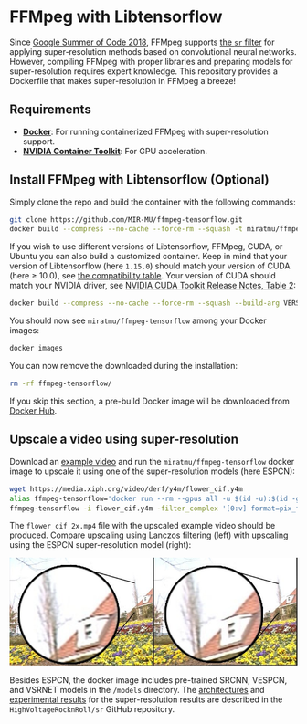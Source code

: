# FFMpeg with Libtensorflow

Since [Google Summer of Code 2018][summer-of-code], FFMpeg supports [the `sr`
filter][sr] for applying super-resolution methods based on convolutional neural
networks. However, compiling FFMpeg with proper libraries and preparing models
for super-resolution requires expert knowledge. This repository provides a
Dockerfile that makes super-resolution in FFMpeg a breeze!

## Requirements

- **[Docker][]**: For running containerized FFMpeg with super-resolution support.
- **[NVIDIA Container Toolkit][nvidia-docker]**: For GPU acceleration.

## Install FFMpeg with Libtensorflow (Optional)

Simply clone the repo and build the container with the following commands:

``` sh
git clone https://github.com/MIR-MU/ffmpeg-tensorflow.git
docker build --compress --no-cache --force-rm --squash -t miratmu/ffmpeg-tensorflow ffmpeg-tensorflow/
```

If you wish to use different versions of Libtensorflow, FFMpeg, CUDA, or Ubuntu
you can also build a customized container. Keep in mind that your version of
Libtensorflow (here `1.15.0`) should match your version of CUDA (here ≥ 10.0),
see [the compatibility table][tensorflow-compatibility]. Your version of CUDA
should match your NVIDIA driver, see [NVIDIA CUDA Toolkit Release Notes, Table
2][nvidia-driver]:

``` sh
docker build --compress --no-cache --force-rm --squash --build-arg VERSION_LIBTENSORFLOW=1.15.0 --build-arg VERSION_TENSORFLOW=1.15.0 --build-arg VERSION_CUDA=10.0-cudnn7 --build-arg VERSION_UBUNTU=18.04 --build-arg VERSION_FFMPEG=4.3.1 -t miratmu/ffmpeg-tensorflow ffmpeg-tensorflow/
```

You should now see `miratmu/ffmpeg-tensorflow` among your Docker images:

``` sh
docker images
```

You can now remove the downloaded during the installation:

``` sh
rm -rf ffmpeg-tensorflow/
```

If you skip this section, a pre-build Docker image will be downloaded from
[Docker Hub][docker-hub].

## Upscale a video using super-resolution

Download an [example video][flower] and run the `miratmu/ffmpeg-tensorflow`
docker image to upscale it using one of the super-resolution models (here
ESPCN):

``` sh
wget https://media.xiph.org/video/derf/y4m/flower_cif.y4m
alias ffmpeg-tensorflow='docker run --rm --gpus all -u $(id -u):$(id -g) -v "$PWD":/data -w /data -it miratmu/ffmpeg-tensorflow'
ffmpeg-tensorflow -i flower_cif.y4m -filter_complex '[0:v] format=pix_fmts=yuv420p, extractplanes=y+u+v [y][u][v]; [y] sr=dnn_backend=tensorflow:scale_factor=2:model=/models/espcn.pb [y_scaled]; [u] scale=iw*2:ih*2 [u_scaled]; [v] scale=iw*2:ih*2 [v_scaled]; [y_scaled][u_scaled][v_scaled] mergeplanes=0x001020:yuv420p [merged]' -map [merged] -sws_flags lanczos -c:v libx264 -crf 17 -c:a copy -y flower_cif_2x.mp4
```

The `flower_cif_2x.mp4` file with the upscaled example video should be produced.
Compare upscaling using Lanczos filtering (left) with upscaling using the ESPCN
super-resolution model (right):

 ![Comparison of Lanczos and ESPCN][comparison]

Besides ESPCN, the docker image includes pre-trained SRCNN, VESPCN, and VSRNET
models in the `/models` directory. The [architectures][model-architectures] and
[experimental results][model-results] for the super-resolution results are
described in the `HighVoltageRocknRoll/sr` GitHub repository.

 [comparison]: comparison.jpg
 [div2k]: https://data.vision.ee.ethz.ch/cvl/DIV2K/
 [docker]: https://docs.docker.com/engine/install/
 [docker-build-arg]: https://docs.docker.com/engine/reference/builder/#arg
 [docker-hub]: https://hub.docker.com/r/miratmu/ffmpeg-tensorflow
 [flower]: https://media.xiph.org/video/derf/y4m/flower_cif.y4m
 [ffmpeg-latest]: https://ffmpeg.org/releases/ffmpeg-snapshot.tar.bz2
 [HighVoltageRocknRoll/sr]: https://github.com/HighVoltageRocknRoll/sr
 [issues]: https://github.com/MIR-MU/ffmpeg-tensorflow/issues?q=is%3Aissue
 [miniconda]: https://docs.conda.io/en/latest/miniconda.html
 [model-architectures]: https://github.com/HighVoltageRocknRoll/sr#image-and-video-super-resolution
 [model-results]: https://github.com/HighVoltageRocknRoll/sr#benchmark-results
 [nvidia-cuda]: https://hub.docker.com/r/nvidia/cuda/
 [nvidia-docker]: https://github.com/NVIDIA/nvidia-docker
 [nvidia-driver]: https://docs.nvidia.com/cuda/cuda-toolkit-release-notes/index.html#cuda-major-component-versions
 [summer-of-code]: https://summerofcode.withgoogle.com/archive/2018/projects/5661133578960896/
 [sr]: https://ffmpeg.org/ffmpeg-filters.html#sr-1
 [tensorflow-compatibility]: https://www.tensorflow.org/install/source#gpu
